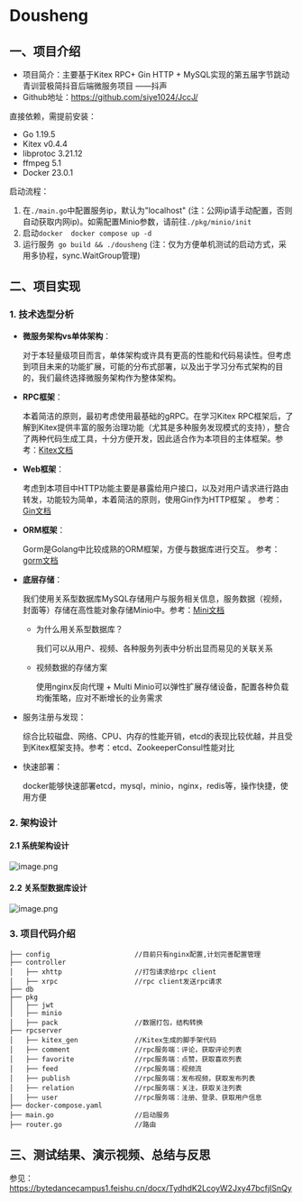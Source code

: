 # Dousheng
## 一、项目介绍
- 项目简介：主要基于Kitex RPC+ Gin HTTP + MySQL实现的第五届字节跳动青训营极简抖音后端微服务项目 ——抖声
- Github地址：https://github.com/siye1024/JccJ/

直接依赖，需提前安装：
- Go 1.19.5
- Kitex v0.4.4
- libprotoc 3.21.12
- ffmpeg 5.1
- Docker 23.0.1

启动流程：
1. 在`./main.go`中配置服务ip，默认为"localhost" (注：公网ip请手动配置，否则自动获取内网ip)。如需配置Minio参数，请前往`./pkg/minio/init`
2. 启动`docker  docker compose up -d` 
3. 运行服务` go build && ./dousheng` (注：仅为方便单机测试的启动方式，采用多协程，sync.WaitGroup管理)

## 二、项目实现
### 1. 技术选型分析
- **微服务架构vs单体架构**：

  对于本轻量级项目而言，单体架构或许具有更高的性能和代码易读性。但考虑到项目未来的功能扩展，可能的分布式部署，以及出于学习分布式架构的目的，我们最终选择微服务架构作为整体架构。
  
- **RPC框架**：

  本着简洁的原则，最初考虑使用最基础的gRPC。在学习Kitex RPC框架后，了解到Kitex提供丰富的服务治理功能（尤其是多种服务发现模式的支持），整合了两种代码生成工具，十分方便开发，因此适合作为本项目的主体框架。参考：[Kitex文档](https://www.cloudwego.io/zh/docs/kitex/)
  
- **Web框架**： 

  考虑到本项目中HTTP功能主要是暴露给用户接口，以及对用户请求进行路由转发，功能较为简单，本着简洁的原则，使用Gin作为HTTP框架 。 参考：[Gin文档](https://gin-gonic.com/zh-cn/docs/)

- **ORM框架**：

  Gorm是Golang中比较成熟的ORM框架，方便与数据库进行交互。 参考：[gorm文档](https://gorm.io/zh_CN/docs/index.html)
  
- **底层存储**：

  我们使用关系型数据库MySQL存储用户与服务相关信息，服务数据（视频，封面等）存储在高性能对象存储Minio中。参考：[Mini文档](https://min.io/)
  
  - 为什么用关系型数据库？
  
    我们可以从用户、视频、各种服务列表中分析出显而易见的关联关系
    
  - 视频数据的存储方案
  
    使用nginx反向代理 + Multi Minio可以弹性扩展存储设备，配置各种负载均衡策略，应对不断增长的业务需求
    
- 服务注册与发现：

  综合比较磁盘、网络、CPU、内存的性能开销，etcd的表现比较优越，并且受到Kitex框架支持。参考：etcd、ZookeeperConsul性能对比

- 快速部署：

  docker能够快速部署etcd，mysql，minio，nginx，redis等，操作快捷，使用方便

### 2. 架构设计
#### 2.1 系统架构设计
![image.png](https://p6-juejin.byteimg.com/tos-cn-i-k3u1fbpfcp/ed3c92e5e416457dac1edeb28ba82a3a~tplv-k3u1fbpfcp-watermark.image?)

#### 2.2 关系型数据库设计
![image.png](https://p6-juejin.byteimg.com/tos-cn-i-k3u1fbpfcp/cd164ec0da9d4f9fba82e41a98609a0c~tplv-k3u1fbpfcp-watermark.image?)

### 3. 项目代码介绍


```
├── config                     //目前只有nginx配置,计划完善配置管理
├── controller
│   ├── xhttp                  //打包请求给rpc client
│   ├── xrpc                   //rpc client发送rpc请求
├── db
├── pkg
│   ├── jwt
│   ├── minio
│   ├── pack                   //数据打包，结构转换
├── rpcserver
│   ├── kitex_gen              //Kitex生成的脚手架代码
│   ├── comment                //rpc服务端：评论，获取评论列表
│   ├── favorite               //rpc服务端：点赞，获取喜欢列表
│   ├── feed                   //rpc服务端：视频流
│   ├── publish                //rpc服务端：发布视频，获取发布列表
│   ├── relation               //rpc服务端：关注，获取关注列表
│   ├── user                   //rpc服务端：注册、登录、获取用户信息
├── docker-compose.yaml
├── main.go                    //启动服务
├── router.go                  //路由
```
## 三、测试结果、演示视频、总结与反思

参见：https://bytedancecampus1.feishu.cn/docx/TydhdK2LcoyW2Jxy47bcfjISnQy




